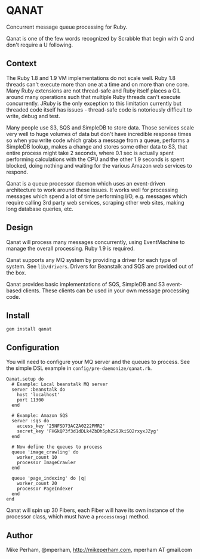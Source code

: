 QANAT
======

Concurrent message queue processing for Ruby.

Qanat is one of the few words recognized by Scrabble that begin with Q and don't require a U following.

Context
---------

The Ruby 1.8 and 1.9 VM implementations do not scale well.  Ruby 1.8 threads can't execute more than one at a time and on more than one core.  Many Ruby extensions are not thread-safe and Ruby itself places a GIL around many operations such that multiple Ruby threads can't execute concurrently.  JRuby is the only exception to this limitation currently but threaded code itself has issues - thread-safe code is notoriously difficult to write, debug and test. 

Many people use S3, SQS and SimpleDB to store data.  Those services scale very well to huge volumes of data but don't have incredible response times so when you write code which grabs a message from a queue, performs a SimpleDB lookup, makes a change and stores some other data to S3, that entire process might take 2 seconds, where 0.1 sec is actually spent performing calculations with the CPU and the other 1.9 seconds is spent blocked, doing nothing and waiting for the various Amazon web services to respond.

Qanat is a queue processor daemon which uses an event-driven architecture to work around these issues.  It works well for processing messages which spend a lot of time performing I/O, e.g. messages which require calling 3rd party web services, scraping other web sites, making long database queries, etc.


Design
-------

Qanat will process many messages concurrently, using EventMachine to manage the overall processing.  Ruby 1.9 is required.

Qanat supports any MQ system by providing a driver for each type of system.  See `lib/drivers`.  Drivers for Beanstalk and SQS are provided out of the box.

Qanat provides basic implementations of SQS, SimpleDB and S3 event-based clients.  These clients can be used in your own message processing code.

Install
---------

    gem install qanat


Configuration
----------------

You will need to configure your MQ server and the queues to process.  See the simple DSL example in `config/pre-daemonize/qanat.rb`.

    Qanat.setup do
      # Example: Local beanstalk MQ server
      server :beanstalk do
        host 'localhost'
        port 11300
      end

      # Example: Amazon SQS
      server :sqs do
        access_key '25NFSD73ACZA0222PMR2'
        secret_key 'FHGkQP3f3d1dDLk4ZbDh5ph2S9JkiSQ2rxyxJZyg'
      end

      # Now define the queues to process
      queue 'image_crawling' do
        worker_count 10
        processor ImageCrawler
      end
   
      queue 'page_indexing' do |q|
        worker_count 20
        processor PageIndexer
      end
    end

Qanat will spin up 30 Fibers, each Fiber will have its own instance of the processor class, which 
must have a `process(msg)` method.


Author
--------

Mike Perham, @mperham, http://mikeperham.com, mperham AT gmail.com